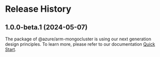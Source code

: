 # Release History
    
## 1.0.0-beta.1 (2024-05-07)

The package of @azure/arm-mongocluster is using our next generation design principles. To learn more, please refer to our documentation [Quick Start](https://aka.ms/azsdk/js/mgmt/quickstart).
